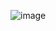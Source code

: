![image](https://github.com/Salimov-dev/React-qr-barcode-scanner/assets/108460956/3a8de8f4-c3c6-4b94-aa20-3635c94c489f)
